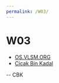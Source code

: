 ```yaml
---
permalink: /W03/
---
```


# W03

* [OS.VLSM.ORG](https://os.vlsm.org/)
* [Cicak Bin Kadal](../)

-- CBK


